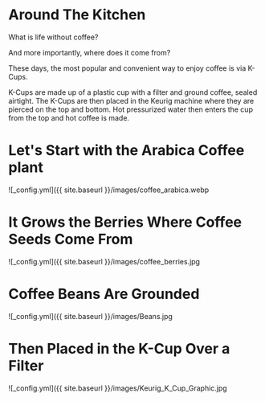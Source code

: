 # Around The Kitchen


What is life without coffee?


And more importantly, where does it come from?


These days, the most popular and convenient way to enjoy coffee is via K-Cups. 

K-Cups are made up of a plastic cup with a filter and ground coffee, sealed airtight. The K-Cups are then placed in the Keurig machine where they are pierced on the top and bottom. Hot pressurized water then enters the cup from the top and hot coffee is made.


# Let's Start with the Arabica Coffee plant
![_config.yml]({{ site.baseurl }}/images/coffee_arabica.webp


# It Grows the Berries Where Coffee Seeds Come From
![_config.yml]({{ site.baseurl }}/images/coffee_berries.jpg


# Coffee Beans Are Grounded
![_config.yml]({{ site.baseurl }}/images/Beans.jpg


# Then Placed in the K-Cup Over a Filter
![_config.yml]({{ site.baseurl }}/images/Keurig_K_Cup_Graphic.jpg
